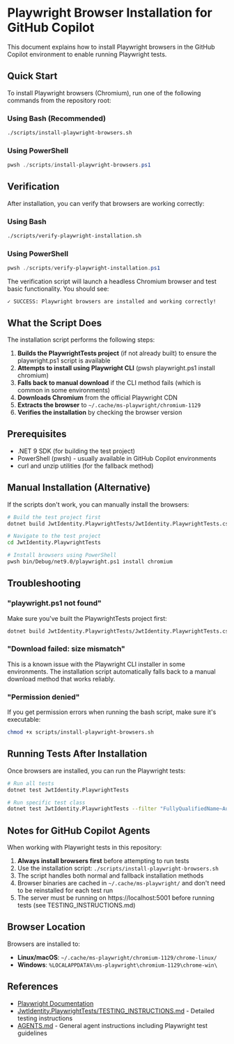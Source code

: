 # Playwright Browser Installation for GitHub Copilot

This document explains how to install Playwright browsers in the GitHub Copilot environment to enable running Playwright tests.

## Quick Start

To install Playwright browsers (Chromium), run one of the following commands from the repository root:

### Using Bash (Recommended)
```bash
./scripts/install-playwright-browsers.sh
```

### Using PowerShell
```powershell
pwsh ./scripts/install-playwright-browsers.ps1
```

## Verification

After installation, you can verify that browsers are working correctly:

### Using Bash
```bash
./scripts/verify-playwright-installation.sh
```

### Using PowerShell
```powershell
pwsh ./scripts/verify-playwright-installation.ps1
```

The verification script will launch a headless Chromium browser and test basic functionality. You should see:
```
✓ SUCCESS: Playwright browsers are installed and working correctly!
```

## What the Script Does

The installation script performs the following steps:

1. **Builds the PlaywrightTests project** (if not already built) to ensure the playwright.ps1 script is available
2. **Attempts to install using Playwright CLI** (pwsh playwright.ps1 install chromium)
3. **Falls back to manual download** if the CLI method fails (which is common in some environments)
4. **Downloads Chromium** from the official Playwright CDN
5. **Extracts the browser** to `~/.cache/ms-playwright/chromium-1129`
6. **Verifies the installation** by checking the browser version

## Prerequisites

- .NET 9 SDK (for building the test project)
- PowerShell (pwsh) - usually available in GitHub Copilot environments
- curl and unzip utilities (for the fallback method)

## Manual Installation (Alternative)

If the scripts don't work, you can manually install the browsers:

```bash
# Build the test project first
dotnet build JwtIdentity.PlaywrightTests/JwtIdentity.PlaywrightTests.csproj

# Navigate to the test project
cd JwtIdentity.PlaywrightTests

# Install browsers using PowerShell
pwsh bin/Debug/net9.0/playwright.ps1 install chromium
```

## Troubleshooting

### "playwright.ps1 not found"
Make sure you've built the PlaywrightTests project first:
```bash
dotnet build JwtIdentity.PlaywrightTests/JwtIdentity.PlaywrightTests.csproj
```

### "Download failed: size mismatch"
This is a known issue with the Playwright CLI installer in some environments. The installation script automatically falls back to a manual download method that works reliably.

### "Permission denied"
If you get permission errors when running the bash script, make sure it's executable:
```bash
chmod +x scripts/install-playwright-browsers.sh
```

## Running Tests After Installation

Once browsers are installed, you can run the Playwright tests:

```bash
# Run all tests
dotnet test JwtIdentity.PlaywrightTests

# Run specific test class
dotnet test JwtIdentity.PlaywrightTests --filter "FullyQualifiedName~AuthTests"
```

## Notes for GitHub Copilot Agents

When working with Playwright tests in this repository:

1. **Always install browsers first** before attempting to run tests
2. Use the installation script: `./scripts/install-playwright-browsers.sh`
3. The script handles both normal and fallback installation methods
4. Browser binaries are cached in `~/.cache/ms-playwright/` and don't need to be reinstalled for each test run
5. The server must be running on https://localhost:5001 before running tests (see TESTING_INSTRUCTIONS.md)

## Browser Location

Browsers are installed to:
- **Linux/macOS**: `~/.cache/ms-playwright/chromium-1129/chrome-linux/`
- **Windows**: `%LOCALAPPDATA%\ms-playwright\chromium-1129\chrome-win\`

## References

- [Playwright Documentation](https://playwright.dev/docs/intro)
- [JwtIdentity.PlaywrightTests/TESTING_INSTRUCTIONS.md](../JwtIdentity.PlaywrightTests/TESTING_INSTRUCTIONS.md) - Detailed testing instructions
- [AGENTS.md](../AGENTS.md) - General agent instructions including Playwright test guidelines
